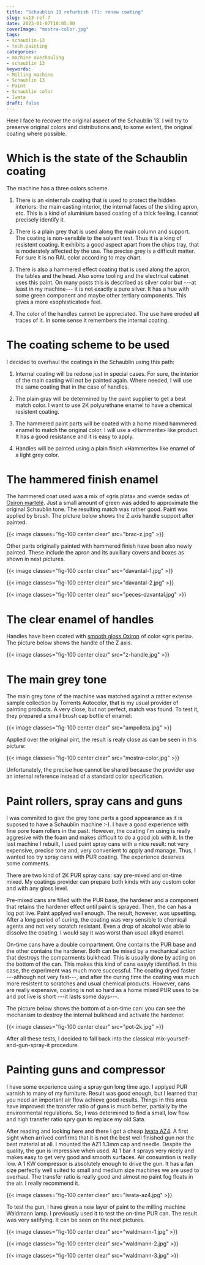 ```yaml
---
title: "Schaublin 13 refurbish (7): renew coating"
slug: sv13-ref-7
date: 2023-01-07T10:05:00
coverImage: "mostra-color.jpg"
tags:
- schaublin-13
- tech.painting
categories:
- machine overhauling
- schaublin 13
keywords:
- Milling machine
- Schaublin 13
- Paint
- Schaublin color
- Iwata
draft: false
---
```


Here I face to recover the original aspect of the Schaublin 13. I will
try to preserve original colors and distributions and, to some extent,
the original coating where possible.

<!--more-->

# Which is the state of the Schaublin coating

The machine has a three colors scheme.

1. There is an «internal» coating that is used to protect the hidden
   interiors: the main casting interior, the internal faces of the
   sliding apron, etc. This is a kind of aluminium based coating of a
   thick feeling. I cannot precisely identify it.

2. There is a plain grey that is used along the main column and
   support. The coating is non-sensible to the solvent test. Thus it
   is a king of resistent coating. It exhibits a good aspect apart
   from the chips tray, that is moderately affected by the use. The
   precise grey is a difficult matter. For sure it is no RAL color
   according to may chart.

3. There is also a hammered effect coating that is used along the
   apron, the tables and the head. Also some tooling and the
   electrical cabinet uses this paint. On many posts this is described
   as silver color but ---at least in my machine--- it is not exactly
   a pure silver. It has a hue with some green component and maybe
   other tertiary components. This gives a more «sophisticated» feel.

4. The color of the handles cannot be appreciated. The use have eroded all
   traces of it. In some sense it remembers the internal coating.


# The coating scheme to be used

I decided to overhaul the coatings in the Schaublin using this path:

1. Internal coating will be redone just in special cases. For sure,
   the interior of the main casting will not be painted again. Where
   needed, I will use the same coating that in the case of handles.

2. The plain gray will be determined by the paint supplier to get a
   best match color. I want to use 2K polyurethane enamel to have a
   chemical resistent coating.

3. The hammered paint parts will be coated with a home mixed hammered
   enamel to match the original color. I will use a «Hammerite» like
   product. It has a good resistance and it is easy to apply.

4. Handles will be painted using a plain finish «Hammerite» like
   enamel of a light grey color.


# The hammered finish enamel

The hammered coat used was a mix of «gris plata» and «verde seda» of
[Oxiron
martelé](https://www.titanlux.es/en/productos/producto/hammered-oxiron-indoors-outdoors-metallic-gloss-hammered). Just
a small amount of green was added to approximate the original
Schaublin tone. The resulting match was rather good. Paint was applied
by brush. The picture below shows the Z axis handle support after
painted.

{{< image classes="fig-100 center clear" src="brac-z.jpg" >}}

Other parts originally painted with hammered finish have been also
newly painted. These include the apron and its auxiliary covers and
boxes as shown in next pictures.

{{< image classes="fig-100 center clear" src="davantal-1.jpg" >}}

{{< image classes="fig-100 center clear" src="davantal-2.jpg" >}}

{{< image classes="fig-100 center clear" src="peces-davantal.jpg" >}}


# The clear enamel of handles

Handles have been coated with [smooth gloss
Oxiron](https://www.titanlux.es/en/productos/producto/smooth-oxiron-indoors-outdoors-gloss)
of color «gris perla». The picture below shows the handle of the Z
axis.

{{< image classes="fig-100 center clear" src="z-handle.jpg" >}}



# The main grey tone

The main grey tone of the machine was matched against a rather extense
sample collection by Torrents Autocolor, that is my usual provider of
painting products. A very close, but not perfect, match was found. To
test it, they prepared a small brush cap bottle of enamel:

{{< image classes="fig-100 center clear" src="ampolleta.jpg" >}}

Applied over the original pint, the result is realy close as can be
seen in this picture:

{{< image classes="fig-100 center clear" src="mostra-color.jpg" >}}

Unfortunately, the precise hue cannot be shared because the provider
use an internal reference instead of a standard color specification.


# Paint rollers, spray cans and guns

I was commited to give the grey tone parts a good appearance as it is
suposed to have a Schaublin machine :-). I have a good experience with
fine pore foam rollers in the past. However, the coating I'm using is
really aggresive with the foam and makes difficult to do a good job
with it. In the last machine I rebuilt, I used paint spray cans with a
nice result: not very expensive, precise tone and, very convenient to
apply and manage. Thus, I wanted too try spray cans with PUR
coating. The experience deserves some comments.

There are two kind of 2K PUR spray cans: say pre-mixed and on-time
mixed. My coatings provider can prepare both kinds with any custom
color and with any gloss level.

Pre-mixed cans are filled with the PUR base, the hardener and a
component that retains the hardener effect until paint is
sprayed. Then, the can has a log pot live. Paint applyed well
enough. The result, however, was upsetting. After a long period of
curing, the coating was very sensible to chemical agents and not very
scratch resistant. Even a drop of alcohol was able to dissolve the
coating. I would say it was worst than usual alkyd enamel.

On-time cans have a double compartment. One contains the PUR base and
the other contains the hardener. Both can be mixed by a mechanical
action that destroys the comparments bulkhead. This is usually done by
acting on the bottom of the can. This makes this kind of cans easyly
identified. In this case, the experiment was much more successful. The
coating dryed faster ---although not very fast---, and after the
curing time the coating was much more resistent to scratches and usual
chemical products. However, cans are really expensive, coating is not
so hard as a home mixed PUR uses to be and pot live is short ---it
lasts some days---.

The picture below shows the bottom of a on-time can: you can see the
mechanism to destroy the internal bulkhead and activate the hardener.

{{< image classes="fig-100 center clear" src="pot-2k.jpg" >}}

After all these tests, I decided to fall back into the classical
mix-yourself-and-gun-spray-it procedure.


# Painting guns and compressor

I have some experience using a spray gun long time ago. I applyed PUR
varnish to many of my furniture. Result was good enough, but I learned
that you need an important air flow achieve good results. Things in
this area have improved: the transfer ratio of guns is much better,
partially by the environmental regulations. So, I was determined to
find a small, low flow and high transfer ratio spry gun to replace my
old Sata.

After reading and looking here and there I got a cheap [Iwata
AZ4](https://anest-iwata.com.au/products/spray-guns/gravityspraygun/az4). A
first sight when arrived confirms that it is not the best well
finished gun nor the best material at all. I mounted the AZ1 1.3mm cap
and needle. Despite the quality, the gun is impressive when used. At 1
bar it sprays very nicely and makes easy to get very good and smooth
surfaces. Air consumtion is really low. A 1 KW compressor is
absolutely enough to drive the gun. It has a fan size perfectly well
suited to small and medium size machines we are used to overhaul. The
transfer ratio is really good and almost no paint fog floats in the
air. I really recommend it.

{{< image classes="fig-100 center clear" src="iwata-az4.jpg" >}}

To test the gun, I have given a new layer of paint to the milling
machine Waldmann lamp. I previously used it to test the on-time PUR
can. The result was very satifying. It can be seen on the next
pictures.

{{< image classes="fig-100 center clear" src="waldmann-1.jpg" >}}

{{< image classes="fig-100 center clear" src="waldmann-2.jpg" >}}

{{< image classes="fig-100 center clear" src="waldmann-3.jpg" >}}
